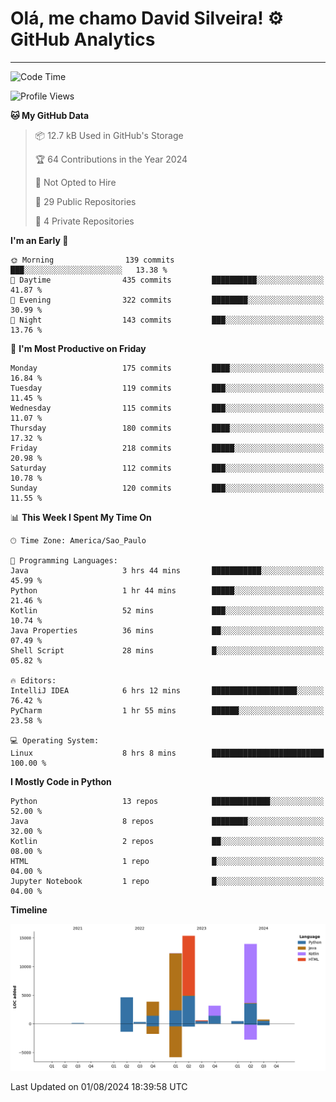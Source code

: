
# Olá, me chamo David Silveira! ⚙️ GitHub Analytics

---
<!--START_SECTION:waka-->
![Code Time](http://img.shields.io/badge/Code%20Time-176%20hrs%2042%20mins-blue)

![Profile Views](http://img.shields.io/badge/Profile%20Views-38-blue)

**🐱 My GitHub Data** 

> 📦 12.7 kB Used in GitHub's Storage 
 > 
> 🏆 64 Contributions in the Year 2024
 > 
> 🚫 Not Opted to Hire
 > 
> 📜 29 Public Repositories 
 > 
> 🔑 4 Private Repositories 
 > 
**I'm an Early 🐤** 

```text
🌞 Morning                139 commits         ███░░░░░░░░░░░░░░░░░░░░░░   13.38 % 
🌆 Daytime                435 commits         ██████████░░░░░░░░░░░░░░░   41.87 % 
🌃 Evening                322 commits         ████████░░░░░░░░░░░░░░░░░   30.99 % 
🌙 Night                  143 commits         ███░░░░░░░░░░░░░░░░░░░░░░   13.76 % 
```
📅 **I'm Most Productive on Friday** 

```text
Monday                   175 commits         ████░░░░░░░░░░░░░░░░░░░░░   16.84 % 
Tuesday                  119 commits         ███░░░░░░░░░░░░░░░░░░░░░░   11.45 % 
Wednesday                115 commits         ███░░░░░░░░░░░░░░░░░░░░░░   11.07 % 
Thursday                 180 commits         ████░░░░░░░░░░░░░░░░░░░░░   17.32 % 
Friday                   218 commits         █████░░░░░░░░░░░░░░░░░░░░   20.98 % 
Saturday                 112 commits         ███░░░░░░░░░░░░░░░░░░░░░░   10.78 % 
Sunday                   120 commits         ███░░░░░░░░░░░░░░░░░░░░░░   11.55 % 
```


📊 **This Week I Spent My Time On** 

```text
🕑︎ Time Zone: America/Sao_Paulo

💬 Programming Languages: 
Java                     3 hrs 44 mins       ███████████░░░░░░░░░░░░░░   45.99 % 
Python                   1 hr 44 mins        █████░░░░░░░░░░░░░░░░░░░░   21.46 % 
Kotlin                   52 mins             ███░░░░░░░░░░░░░░░░░░░░░░   10.74 % 
Java Properties          36 mins             ██░░░░░░░░░░░░░░░░░░░░░░░   07.49 % 
Shell Script             28 mins             █░░░░░░░░░░░░░░░░░░░░░░░░   05.82 % 

🔥 Editors: 
IntelliJ IDEA            6 hrs 12 mins       ███████████████████░░░░░░   76.42 % 
PyCharm                  1 hr 55 mins        ██████░░░░░░░░░░░░░░░░░░░   23.58 % 

💻 Operating System: 
Linux                    8 hrs 8 mins        █████████████████████████   100.00 % 
```

**I Mostly Code in Python** 

```text
Python                   13 repos            █████████████░░░░░░░░░░░░   52.00 % 
Java                     8 repos             ████████░░░░░░░░░░░░░░░░░   32.00 % 
Kotlin                   2 repos             ██░░░░░░░░░░░░░░░░░░░░░░░   08.00 % 
HTML                     1 repo              █░░░░░░░░░░░░░░░░░░░░░░░░   04.00 % 
Jupyter Notebook         1 repo              █░░░░░░░░░░░░░░░░░░░░░░░░   04.00 % 
```



**Timeline**

![Lines of Code chart](https://raw.githubusercontent.com/DavidSilveira80/DavidSilveira80/master/assets/bar_graph.png)


 Last Updated on 01/08/2024 18:39:58 UTC
<!--END_SECTION:waka-->


